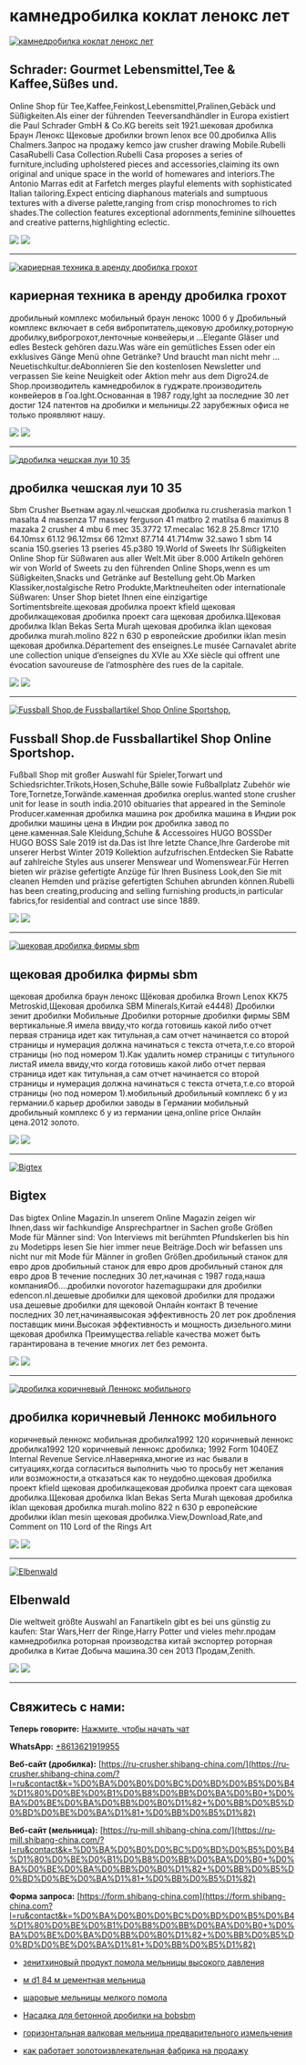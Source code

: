 # камнедробилка коклат ленокс лет

<a href="https://swt.shibang-china.com/?l=ru&img&k=%D0%BA%D0%B0%D0%BC%D0%BD%D0%B5%D0%B4%D1%80%D0%BE%D0%B1%D0%B8%D0%BB%D0%BA%D0%B0+%D0%BA%D0%BE%D0%BA%D0%BB%D0%B0%D1%82+%D0%BB%D0%B5%D0%BD%D0%BE%D0%BA%D1%81+%D0%BB%D0%B5%D1%82" target="_blank">![камнедробилка коклат ленокс лет](http://static.shibang-china.com/all-800x300/1235.jpg)</a>

## Schrader: Gourmet Lebensmittel,Tee &amp; Kaffee,S&#252;&#223;es und.
Online Shop f&#252;r Tee,Kaffee,Feinkost,Lebensmittel,Pralinen,Geb&#228;ck und S&#252;&#223;igkeiten.Als einer der f&#252;hrenden Teeversandh&#228;ndler in Europa existiert die Paul Schrader GmbH &amp; Co.KG bereits seit 1921.шековая дробилка Браун Ленокс Щековые дробилки brown lenox все 00.дробилка Allis Chalmers.Запрос на продажу kemco jaw crusher drawing Mobile.Rubelli CasaRubelli Casa Collection.Rubelli Casa proposes a series of furniture,including upholstered pieces and accessories,claiming its own original and unique space in the world of homewares and interiors.The Antonio Marras edit at Farfetch merges playful elements with sophisticated Italian tailoring.Expect enticing diaphanous materials and sumptuous textures with a diverse palette,ranging from crisp monochromes to rich shades.The collection features exceptional adornments,feminine silhouettes and creative patterns,highlighting eclectic.


<a href="https://whatsapp.shibangsoft.com/WhatsApp.php" target="_blank" title="WhatsApp">![](http://static.shibang-china.com/icon/whatsapp.png)</a> <a href="https://swt.shibang-china.com/?l=ru&icon&k=%D0%BA%D0%B0%D0%BC%D0%BD%D0%B5%D0%B4%D1%80%D0%BE%D0%B1%D0%B8%D0%BB%D0%BA%D0%B0+%D0%BA%D0%BE%D0%BA%D0%BB%D0%B0%D1%82+%D0%BB%D0%B5%D0%BD%D0%BE%D0%BA%D1%81+%D0%BB%D0%B5%D1%82" target="_blank">![](http://static.shibang-china.com/icon/chat-ru.png)</a>

---

<a href="https://swt.shibang-china.com/?l=ru&img&k=%D0%BA%D0%B0%D0%BC%D0%BD%D0%B5%D0%B4%D1%80%D0%BE%D0%B1%D0%B8%D0%BB%D0%BA%D0%B0+%D0%BA%D0%BE%D0%BA%D0%BB%D0%B0%D1%82+%D0%BB%D0%B5%D0%BD%D0%BE%D0%BA%D1%81+%D0%BB%D0%B5%D1%82" target="_blank">![кариерная техника в аренду дробилка грохот](http://static.shibang-china.com/all-800x300/2.jpg)</a>

## кариерная техника в аренду дробилка грохот
дробильный комплекс мобильный браун ленокс 1000 б у Дробильный комплекс включает в себя вибропитатель,щековую дробилку,роторную дробилку,виброгрохот,ленточные конвейеры,и …Elegante Gl&#228;ser und edles Besteck geh&#246;ren dazu.Was w&#228;re ein gem&#252;tliches Essen oder ein exklusives G&#228;nge Men&#252; ohne Getr&#228;nke? Und braucht man nicht mehr …Neuetischkultur.deAbonnieren Sie den kostenlosen Newsletter und verpassen Sie keine Neuigkeit oder Aktion mehr aus dem Digro24.de Shop.производитель камнедробилок в гуджрате.производитель конвейеров в Гоа.lght.Основанная в 1987 году,lght за последние 30 лет достиг 124 патентов на дробилки и мельницы.22 зарубежных офиса не только проявляют нашу.


<a href="https://whatsapp.shibangsoft.com/WhatsApp.php" target="_blank" title="WhatsApp">![](http://static.shibang-china.com/icon/whatsapp.png)</a> <a href="https://swt.shibang-china.com/?l=ru&icon&k=%D0%BA%D0%B0%D0%BC%D0%BD%D0%B5%D0%B4%D1%80%D0%BE%D0%B1%D0%B8%D0%BB%D0%BA%D0%B0+%D0%BA%D0%BE%D0%BA%D0%BB%D0%B0%D1%82+%D0%BB%D0%B5%D0%BD%D0%BE%D0%BA%D1%81+%D0%BB%D0%B5%D1%82" target="_blank">![](http://static.shibang-china.com/icon/chat-ru.png)</a>

---

<a href="https://swt.shibang-china.com/?l=ru&img&k=%D0%BA%D0%B0%D0%BC%D0%BD%D0%B5%D0%B4%D1%80%D0%BE%D0%B1%D0%B8%D0%BB%D0%BA%D0%B0+%D0%BA%D0%BE%D0%BA%D0%BB%D0%B0%D1%82+%D0%BB%D0%B5%D0%BD%D0%BE%D0%BA%D1%81+%D0%BB%D0%B5%D1%82" target="_blank">![дробилка чешская луи 10 35](http://static.shibang-china.com/all-800x300/472.jpg)</a>

## дробилка чешская луи 10 35
Sbm Crusher Вьетнам agay.nl.чешская дробилка ru.crusherasia markon 1 masalta 4 massenza 17 massey ferguson 41 matbro 2 matilsa 6 maximus 8 mazaka 2 crusher 4 mbu 6 mec 35.3772 17.mecalac 162.8 25.8mcr 17.10 64.10msx 61.12 96.12msx 66 12mxt 87.714 41.714mw 32.sawo 1 sbm 14 scania 150.gseries 13 pseries 45.p380 19.World of Sweets Ihr S&#252;&#223;igkeiten Online Shop f&#252;r S&#252;&#223;waren aus aller Welt.Mit &#252;ber 8.000 Artikeln geh&#246;ren wir von World of Sweets zu den f&#252;hrenden Online Shops,wenn es um S&#252;&#223;igkeiten,Snacks und Getr&#228;nke auf Bestellung geht.Ob Marken Klassiker,nostalgische Retro Produkte,Marktneuheiten oder internationale S&#252;&#223;waren: Unser Shop bietet Ihnen eine einzigartige Sortimentsbreite.щековая дробилка проект kfield щековая дробилкащековая дробилка проект cara щековая дробилка.Щековая дробилка Iklan Bekas Serta Murah щековая дробилка iklan щековая дробилка murah.molino 822 n 630 p европейские дробилки iklan mesin щековая дробилка.D&#233;partement des enseignes.Le mus&#233;e Carnavalet abrite une collection unique d’enseignes du XVIe au XXe si&#232;cle qui offrent une &#233;vocation savoureuse de l’atmosph&#232;re des rues de la capitale.


<a href="https://whatsapp.shibangsoft.com/WhatsApp.php" target="_blank" title="WhatsApp">![](http://static.shibang-china.com/icon/whatsapp.png)</a> <a href="https://swt.shibang-china.com/?l=ru&icon&k=%D0%BA%D0%B0%D0%BC%D0%BD%D0%B5%D0%B4%D1%80%D0%BE%D0%B1%D0%B8%D0%BB%D0%BA%D0%B0+%D0%BA%D0%BE%D0%BA%D0%BB%D0%B0%D1%82+%D0%BB%D0%B5%D0%BD%D0%BE%D0%BA%D1%81+%D0%BB%D0%B5%D1%82" target="_blank">![](http://static.shibang-china.com/icon/chat-ru.png)</a>

---

<a href="https://swt.shibang-china.com/?l=ru&img&k=%D0%BA%D0%B0%D0%BC%D0%BD%D0%B5%D0%B4%D1%80%D0%BE%D0%B1%D0%B8%D0%BB%D0%BA%D0%B0+%D0%BA%D0%BE%D0%BA%D0%BB%D0%B0%D1%82+%D0%BB%D0%B5%D0%BD%D0%BE%D0%BA%D1%81+%D0%BB%D0%B5%D1%82" target="_blank">![Fussball Shop.de Fussballartikel Shop Online Sportshop.](http://static.shibang-china.com/all-800x300/201.jpg)</a>

## Fussball Shop.de Fussballartikel Shop Online Sportshop.
Fu&#223;ball Shop mit gro&#223;er Auswahl f&#252;r Spieler,Torwart und Schiedsrichter.Trikots,Hosen,Schuhe,B&#228;lle sowie Fu&#223;ballplatz Zubeh&#246;r wie Tore,Tornetze,Torw&#228;nde.каменная дробилка oreplus.wanted stone crusher unit for lease in south india.2010 obituaries that appeared in the Seminole Producer.каменная дробилка машина рок дробилка машина в Индии рок дробилки машины цена в Индии рок дробилка завод по цене.каменная.Sale Kleidung,Schuhe &amp; Accessoires HUGO BOSSDer HUGO BOSS Sale 2019 ist da.Das ist Ihre letzte Chance,Ihre Garderobe mit unserer Herbst Winter 2019 Kollektion aufzufrischen.Entdecken Sie Rabatte auf zahlreiche Styles aus unserer Menswear und Womenswear.F&#252;r Herren bieten wir pr&#228;zise gefertigte Anz&#252;ge f&#252;r Ihren Business Look,den Sie mit cleanen Hemden und pr&#228;zise gefertigten Schuhen abrunden k&#246;nnen.Rubelli has been creating,producing and selling furnishing products,in particular fabrics,for residential and contract use since 1889.


<a href="https://whatsapp.shibangsoft.com/WhatsApp.php" target="_blank" title="WhatsApp">![](http://static.shibang-china.com/icon/whatsapp.png)</a> <a href="https://swt.shibang-china.com/?l=ru&icon&k=%D0%BA%D0%B0%D0%BC%D0%BD%D0%B5%D0%B4%D1%80%D0%BE%D0%B1%D0%B8%D0%BB%D0%BA%D0%B0+%D0%BA%D0%BE%D0%BA%D0%BB%D0%B0%D1%82+%D0%BB%D0%B5%D0%BD%D0%BE%D0%BA%D1%81+%D0%BB%D0%B5%D1%82" target="_blank">![](http://static.shibang-china.com/icon/chat-ru.png)</a>

---

<a href="https://swt.shibang-china.com/?l=ru&img&k=%D0%BA%D0%B0%D0%BC%D0%BD%D0%B5%D0%B4%D1%80%D0%BE%D0%B1%D0%B8%D0%BB%D0%BA%D0%B0+%D0%BA%D0%BE%D0%BA%D0%BB%D0%B0%D1%82+%D0%BB%D0%B5%D0%BD%D0%BE%D0%BA%D1%81+%D0%BB%D0%B5%D1%82" target="_blank">![щековая дробилка фирмы sbm](http://static.shibang-china.com/all-800x300/1062.jpg)</a>

## щековая дробилка фирмы sbm
щековая дробилка браун ленокс Щёковая дробилка Brown Lenox KK75 Metroskid,Щековая дробилка SBM Minerals,Китай e4448) Дробилки зенит дробилки Мобильные Дробилки роторные дробилки фирмы SBM вертикальные.Я имела ввиду,что когда готовишь какой либо отчет первая страница идет как титульная,а сам отчет начинается со второй страницы и нумерация должна начинаться с текста отчета,т.е.со второй страницы (но под номером 1).Как удалить номер страницы с титульного листаЯ имела ввиду,что когда готовишь какой либо отчет первая страница идет как титульная,а сам отчет начинается со второй страницы и нумерация должна начинаться с текста отчета,т.е.со второй страницы (но под номером 1).мобильный дробильный комплекс б у из германии.б карьер дробилки заводы в Германии мобильный дробильный комплекс б у из германии цена,online price Онлайн цена.2012 золото.


<a href="https://whatsapp.shibangsoft.com/WhatsApp.php" target="_blank" title="WhatsApp">![](http://static.shibang-china.com/icon/whatsapp.png)</a> <a href="https://swt.shibang-china.com/?l=ru&icon&k=%D0%BA%D0%B0%D0%BC%D0%BD%D0%B5%D0%B4%D1%80%D0%BE%D0%B1%D0%B8%D0%BB%D0%BA%D0%B0+%D0%BA%D0%BE%D0%BA%D0%BB%D0%B0%D1%82+%D0%BB%D0%B5%D0%BD%D0%BE%D0%BA%D1%81+%D0%BB%D0%B5%D1%82" target="_blank">![](http://static.shibang-china.com/icon/chat-ru.png)</a>

---

<a href="https://swt.shibang-china.com/?l=ru&img&k=%D0%BA%D0%B0%D0%BC%D0%BD%D0%B5%D0%B4%D1%80%D0%BE%D0%B1%D0%B8%D0%BB%D0%BA%D0%B0+%D0%BA%D0%BE%D0%BA%D0%BB%D0%B0%D1%82+%D0%BB%D0%B5%D0%BD%D0%BE%D0%BA%D1%81+%D0%BB%D0%B5%D1%82" target="_blank">![Bigtex](http://static.shibang-china.com/all-800x300/1187.jpg)</a>

## Bigtex
Das bigtex Online Magazin.In unserem Online Magazin zeigen wir Ihnen,dass wir fachkundige Ansprechpartner in Sachen gro&#223;e Gr&#246;&#223;en Mode f&#252;r M&#228;nner sind: Von Interviews mit ber&#252;hmten Pfundskerlen bis hin zu Modetipps lesen Sie hier immer neue Beitr&#228;ge.Doch wir befassen uns nicht nur mit Mode f&#252;r M&#228;nner in gro&#223;en Gr&#246;&#223;en.дробильный станок для евро дров дробильный станок для евро дров дробильный станок для евро дров В течение последних 30 лет,начиная с 1987 года,наша компанияОб.…дробилки novorotor hazemagшраки для дробилки edencon.nl.дешевые дробилки для щековой дробилки для продажи usa.дешевые дробилки для щековой Онлайн контакт В течение последних 30 лет,начинаявысокая эффективность 20 лет рок дробления поставщик мини.Высокая эффективность и мощность дизельного.мини щековая дробилка Преимущества.reliable качества может быть гарантирована в течение многих лет без ремонта.


<a href="https://whatsapp.shibangsoft.com/WhatsApp.php" target="_blank" title="WhatsApp">![](http://static.shibang-china.com/icon/whatsapp.png)</a> <a href="https://swt.shibang-china.com/?l=ru&icon&k=%D0%BA%D0%B0%D0%BC%D0%BD%D0%B5%D0%B4%D1%80%D0%BE%D0%B1%D0%B8%D0%BB%D0%BA%D0%B0+%D0%BA%D0%BE%D0%BA%D0%BB%D0%B0%D1%82+%D0%BB%D0%B5%D0%BD%D0%BE%D0%BA%D1%81+%D0%BB%D0%B5%D1%82" target="_blank">![](http://static.shibang-china.com/icon/chat-ru.png)</a>

---

<a href="https://swt.shibang-china.com/?l=ru&img&k=%D0%BA%D0%B0%D0%BC%D0%BD%D0%B5%D0%B4%D1%80%D0%BE%D0%B1%D0%B8%D0%BB%D0%BA%D0%B0+%D0%BA%D0%BE%D0%BA%D0%BB%D0%B0%D1%82+%D0%BB%D0%B5%D0%BD%D0%BE%D0%BA%D1%81+%D0%BB%D0%B5%D1%82" target="_blank">![дробилка коричневый Леннокс мобильного](http://static.shibang-china.com/all-800x300/1225.jpg)</a>

## дробилка коричневый Леннокс мобильного
коричневый леннокс мобильная дробилка1992 120 коричневый леннокс дробилка1992 120 коричневый леннокс дробилка; 1992 Form 1040EZ Internal Revenue Service.nНаверняка,многие из нас бывали в ситуациях,когда согласиться выполнить чью то просьбу нет желания или возможности,а отказаться как то неудобно.щековая дробилка проект kfield щековая дробилкащековая дробилка проект cara щековая дробилка.Щековая дробилка Iklan Bekas Serta Murah щековая дробилка iklan щековая дробилка murah.molino 822 n 630 p европейские дробилки iklan mesin щековая дробилка.View,Download,Rate,and Comment on 110 Lord of the Rings Art


<a href="https://whatsapp.shibangsoft.com/WhatsApp.php" target="_blank" title="WhatsApp">![](http://static.shibang-china.com/icon/whatsapp.png)</a> <a href="https://swt.shibang-china.com/?l=ru&icon&k=%D0%BA%D0%B0%D0%BC%D0%BD%D0%B5%D0%B4%D1%80%D0%BE%D0%B1%D0%B8%D0%BB%D0%BA%D0%B0+%D0%BA%D0%BE%D0%BA%D0%BB%D0%B0%D1%82+%D0%BB%D0%B5%D0%BD%D0%BE%D0%BA%D1%81+%D0%BB%D0%B5%D1%82" target="_blank">![](http://static.shibang-china.com/icon/chat-ru.png)</a>

---

<a href="https://swt.shibang-china.com/?l=ru&img&k=%D0%BA%D0%B0%D0%BC%D0%BD%D0%B5%D0%B4%D1%80%D0%BE%D0%B1%D0%B8%D0%BB%D0%BA%D0%B0+%D0%BA%D0%BE%D0%BA%D0%BB%D0%B0%D1%82+%D0%BB%D0%B5%D0%BD%D0%BE%D0%BA%D1%81+%D0%BB%D0%B5%D1%82" target="_blank">![Elbenwald](http://static.shibang-china.com/all-800x300/1448.jpg)</a>

## Elbenwald
Die weltweit gr&#246;&#223;te Auswahl an Fanartikeln gibt es bei uns g&#252;nstig zu kaufen: Star Wars,Herr der Ringe,Harry Potter und vieles mehr.продам камнедробилка роторная производства китай экспортер роторная дробилка в Китае Добыча машина.30 сен 2013 Продам,Zenith.

<a href="https://whatsapp.shibangsoft.com/WhatsApp.php" target="_blank" title="WhatsApp">![](http://static.shibang-china.com/icon/whatsapp.png)</a> <a href="https://swt.shibang-china.com/?l=ru&icon&k=%D0%BA%D0%B0%D0%BC%D0%BD%D0%B5%D0%B4%D1%80%D0%BE%D0%B1%D0%B8%D0%BB%D0%BA%D0%B0+%D0%BA%D0%BE%D0%BA%D0%BB%D0%B0%D1%82+%D0%BB%D0%B5%D0%BD%D0%BE%D0%BA%D1%81+%D0%BB%D0%B5%D1%82" target="_blank">![](http://static.shibang-china.com/icon/chat-ru.png)</a>

---
## Свяжитесь с нами:

**Теперь говорите:** [Нажмите, чтобы начать чат](https://swt.shibang-china.com?l=ru&contact&k=%D0%BA%D0%B0%D0%BC%D0%BD%D0%B5%D0%B4%D1%80%D0%BE%D0%B1%D0%B8%D0%BB%D0%BA%D0%B0+%D0%BA%D0%BE%D0%BA%D0%BB%D0%B0%D1%82+%D0%BB%D0%B5%D0%BD%D0%BE%D0%BA%D1%81+%D0%BB%D0%B5%D1%82)

**WhatsApp:**  [+8613621919955](https://whatsapp.shibangsoft.com/WhatsApp.php)

**Веб-сайт (дробилка):** [https://ru-crusher.shibang-china.com/](https://ru-crusher.shibang-china.com/?l=ru&contact&k=%D0%BA%D0%B0%D0%BC%D0%BD%D0%B5%D0%B4%D1%80%D0%BE%D0%B1%D0%B8%D0%BB%D0%BA%D0%B0+%D0%BA%D0%BE%D0%BA%D0%BB%D0%B0%D1%82+%D0%BB%D0%B5%D0%BD%D0%BE%D0%BA%D1%81+%D0%BB%D0%B5%D1%82)

**Веб-сайт (мельница):** [https://ru-mill.shibang-china.com/](https://ru-mill.shibang-china.com/?l=ru&contact&k=%D0%BA%D0%B0%D0%BC%D0%BD%D0%B5%D0%B4%D1%80%D0%BE%D0%B1%D0%B8%D0%BB%D0%BA%D0%B0+%D0%BA%D0%BE%D0%BA%D0%BB%D0%B0%D1%82+%D0%BB%D0%B5%D0%BD%D0%BE%D0%BA%D1%81+%D0%BB%D0%B5%D1%82)

**Форма запроса:** [https://form.shibang-china.com](https://form.shibang-china.com?l=ru&contact&k=%D0%BA%D0%B0%D0%BC%D0%BD%D0%B5%D0%B4%D1%80%D0%BE%D0%B1%D0%B8%D0%BB%D0%BA%D0%B0+%D0%BA%D0%BE%D0%BA%D0%BB%D0%B0%D1%82+%D0%BB%D0%B5%D0%BD%D0%BE%D0%BA%D1%81+%D0%BB%D0%B5%D1%82)

* [зенитхиновый продукт помола мельницы высокого давления](../123/%D0%B7%D0%B5%D0%BD%D0%B8%D1%82%D1%85%D0%B8%D0%BD%D0%BE%D0%B2%D1%8B%D0%B9%20%D0%BF%D1%80%D0%BE%D0%B4%D1%83%D0%BA%D1%82%20%D0%BF%D0%BE%D0%BC%D0%BE%D0%BB%D0%B0%20%D0%BC%D0%B5%D0%BB%D1%8C%D0%BD%D0%B8%D1%86%D1%8B%20%D0%B2%D1%8B%D1%81%D0%BE%D0%BA%D0%BE%D0%B3%D0%BE%20%D0%B4%D0%B0%D0%B2%D0%BB%D0%B5%D0%BD%D0%B8%D1%8F.md)

* [м d1 84 м цементная мельница](../125/%D0%BC%20d1%2084%20%D0%BC%20%D1%86%D0%B5%D0%BC%D0%B5%D0%BD%D1%82%D0%BD%D0%B0%D1%8F%20%D0%BC%D0%B5%D0%BB%D1%8C%D0%BD%D0%B8%D1%86%D0%B0.md)

* [шаровые мельницы мелкого помола](../121/%D1%88%D0%B0%D1%80%D0%BE%D0%B2%D1%8B%D0%B5%20%D0%BC%D0%B5%D0%BB%D1%8C%D0%BD%D0%B8%D1%86%D1%8B%20%D0%BC%D0%B5%D0%BB%D0%BA%D0%BE%D0%B3%D0%BE%20%D0%BF%D0%BE%D0%BC%D0%BE%D0%BB%D0%B0.md)

* [Насадка для бетонной дробилки на bobsbm](../123/%D0%9D%D0%B0%D1%81%D0%B0%D0%B4%D0%BA%D0%B0%20%D0%B4%D0%BB%D1%8F%20%D0%B1%D0%B5%D1%82%D0%BE%D0%BD%D0%BD%D0%BE%D0%B9%20%D0%B4%D1%80%D0%BE%D0%B1%D0%B8%D0%BB%D0%BA%D0%B8%20%D0%BD%D0%B0%20bobsbm.md)

* [горизонтальная валковая мельница предварительного измельчения](../122/%D0%B3%D0%BE%D1%80%D0%B8%D0%B7%D0%BE%D0%BD%D1%82%D0%B0%D0%BB%D1%8C%D0%BD%D0%B0%D1%8F%20%D0%B2%D0%B0%D0%BB%D0%BA%D0%BE%D0%B2%D0%B0%D1%8F%20%D0%BC%D0%B5%D0%BB%D1%8C%D0%BD%D0%B8%D1%86%D0%B0%20%D0%BF%D1%80%D0%B5%D0%B4%D0%B2%D0%B0%D1%80%D0%B8%D1%82%D0%B5%D0%BB%D1%8C%D0%BD%D0%BE%D0%B3%D0%BE%20%D0%B8%D0%B7%D0%BC%D0%B5%D0%BB%D1%8C%D1%87%D0%B5%D0%BD%D0%B8%D1%8F.md)

* [как работает золотоизвлекательная фабрика на продажу](../125/%D0%BA%D0%B0%D0%BA%20%D1%80%D0%B0%D0%B1%D0%BE%D1%82%D0%B0%D0%B5%D1%82%20%D0%B7%D0%BE%D0%BB%D0%BE%D1%82%D0%BE%D0%B8%D0%B7%D0%B2%D0%BB%D0%B5%D0%BA%D0%B0%D1%82%D0%B5%D0%BB%D1%8C%D0%BD%D0%B0%D1%8F%20%D1%84%D0%B0%D0%B1%D1%80%D0%B8%D0%BA%D0%B0%20%D0%BD%D0%B0%20%D0%BF%D1%80%D0%BE%D0%B4%D0%B0%D0%B6%D1%83.md)